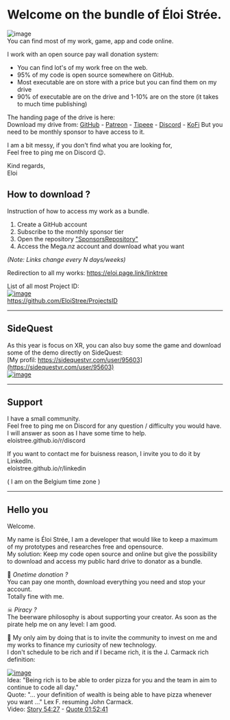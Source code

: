 # Welcome on the bundle of Éloi Strée. 

![image](https://github.com/EloiStree/EloiStree/assets/20149493/20074260-d058-4de6-aeeb-3e8625e54d74)  
You can find most of my work, game, app and code online.  

I work with an open source pay wall donation system:
- You can find lot's of my work free on the web.
- 95% of my code is open source somewhere on GitHub.
- Most executable are on store with a price but you can find them on my drive
- 90% of executable are on the drive and 1-10% are on the store (it takes to much time publishing)
 

The handing page of the drive is here:  
Download my drive from: [GitHub](https://eloistree.github.io/r/download/github/) - [Patreon](https://eloistree.github.io/r/download/patreon/) - [Tipeee](https://eloistree.github.io/r/download/tipeee/) - [Discord](https://eloistree.github.io/r/download/discord/) - [KoFi](https://eloistree.github.io/r/download/kofi/)
But you need to be monthly sponsor to have access to it.  

I am a bit messy, if you don't find what you are looking for,  
Feel free to ping me on Discord 😉.  

Kind regards,  
Eloi  


## How to download ?

Instruction of how to access my work as a bundle.  
1. Create a GitHub account  
2. Subscribe to the monthly sponsor tier  
3. Open the repository ["SponsorsRepository"](https://github.com/EloiExperimentsOMIXR/SponsorsRepository/blob/main/README.md) 
4. Access the Mega.nz account and download what you want  

_(Note: Links change every N days/weeks)_

Redirection to all my works:
https://eloi.page.link/linktree

List of all most Project ID:     
[![image](https://user-images.githubusercontent.com/20149493/232548105-c5ee7265-bbd5-461e-8406-80c59c3f9277.png)](https://github.com/EloiStree/ProjectsID)    
https://github.com/EloiStree/ProjectsID    


-----------------------

##  SideQuest 

As this year is focus on XR, you can also buy some the game and download some of the demo directly on SideQuest:  
[My profil: https://sidequestvr.com/user/95603](https://sidequestvr.com/user/95603)  
[![image](https://github.com/EloiStree/EloiStree/assets/20149493/4436cc44-4ff2-4993-b2f1-2525ceb461d4)](https://sidequestvr.com/user/95603)  


-----------------------

## Support
  
I have a small community.  
Feel free to ping me on Discord for any question / difficulty you would have.  
I will answer as soon as I have some time to help.  
eloistree.github.io/r/discord

If you want to contact me for buisness reason, I invite you to do it by LinkedIn.  
eloistree.github.io/r/linkedin  

( I am on the Belgium time zone )  

-----------------------

## Hello you

Welcome.

My name is Éloi Strée, I am a developer that would like to keep a maximum of my prototypes and researches free and opensource.  
My solution: Keep my code open source and online but give the possibility to download and access my public hard drive to donator as a bundle.
  
🤔 _Onetime donation ?_  
You can pay one month, download everything you need and stop your account.  
Totally fine with me.  

☠ _Piracy ?_    
The beerware philosophy is about supporting your creator. 
As soon as the pirate help me on any level: I am good.    


🏁 My only aim by doing that is to invite the community to invest on me and my works to finance my curiosity of new technology.    
I don't schedule to be rich and if I became rich, it is the J. Carmack rich definition:  

[![image](https://user-images.githubusercontent.com/20149493/228866374-f8f626ed-8906-4519-a12d-32fa2cd1d920.png)](https://youtu.be/I845O57ZSy4?t=3265)   
Idea: "Being rich is to be able to order pizza for you and the team in aim to continue to code all day."  
Quote: "... your definition of wealth is being able to have pizza whenever you want ..." Lex F. resuming John Carmack.  
Video: [Story 54:27](https://youtu.be/I845O57ZSy4?t=3265) - [Quote 01:52:41](https://youtu.be/I845O57ZSy4?t=6758)  



